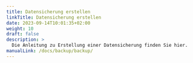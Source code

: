 ```yaml
---
title: Datensicherung erstellen
linkTitle: Datensicherung erstellen
date: 2023-09-14T10:01:35+02:00
weight: 10
draft: false
description: >
  Die Anleitung zu Erstellung einer Datensicherung finden Sie hier.
manualLink: /docs/backup/backup/
---
```

<script>
  window.location.href = "/docs/backup/backup/";
</script>
